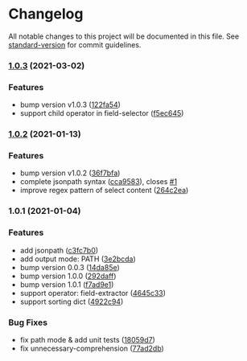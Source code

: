 # Changelog

All notable changes to this project will be documented in this file. See [standard-version](https://github.com/conventional-changelog/standard-version) for commit guidelines.

### [1.0.3](https://gitlab.sz.sensetime.com/its-engineering/toolkit/jsonpath-python/compare/v1.0.2...v1.0.3) (2021-03-02)


### Features

* bump version v1.0.3 ([122fa54](https://gitlab.sz.sensetime.com/its-engineering/toolkit/jsonpath-python/commit/122fa54fa0051bafeb8f1e64cd1a9fc1b91b3610))
* support child operator in field-selector ([f5ec645](https://gitlab.sz.sensetime.com/its-engineering/toolkit/jsonpath-python/commit/f5ec645673df67baee248431860ada082fe95006))

### [1.0.2](https://gitlab.sz.sensetime.com/its-engineering/toolkit/jsonpath-python/compare/v1.0.1...v1.0.2) (2021-01-13)


### Features

* bump version v1.0.2 ([36f7bfa](https://gitlab.sz.sensetime.com/its-engineering/toolkit/jsonpath-python/commit/36f7bfa51c2bb6ac0991a3f85fac8a4c4e67972e))
* complete jsonpath syntax ([cca9583](https://gitlab.sz.sensetime.com/its-engineering/toolkit/jsonpath-python/commit/cca9583f7910f3abf183f6056103f9dc24d75f0d)), closes [#1](https://gitlab.sz.sensetime.com/its-engineering/toolkit/jsonpath-python/issues/1)
* improve regex pattern of select content ([264c2ea](https://gitlab.sz.sensetime.com/its-engineering/toolkit/jsonpath-python/commit/264c2ea35cdbdc5806093b27a2b409ca609ecde1))

### 1.0.1 (2021-01-04)


### Features

* add jsonpath ([c3fc7b0](https://gitlab.sz.sensetime.com/its-engineering/toolkit/jsonpath-python/commit/c3fc7b0c4620327d33a2f0bcfe7b2befcbdbd9ff))
* add output mode: PATH ([3e2bcda](https://gitlab.sz.sensetime.com/its-engineering/toolkit/jsonpath-python/commit/3e2bcda7fbbd7636786bd28549253a40bb0d5a28))
* bump version 0.0.3 ([14da85e](https://gitlab.sz.sensetime.com/its-engineering/toolkit/jsonpath-python/commit/14da85e1bda03dd403fd32c71e53dbafac16ec5d))
* bump version 1.0.0 ([292daff](https://gitlab.sz.sensetime.com/its-engineering/toolkit/jsonpath-python/commit/292daff3bfcbde3715d460dcdb9fe6f53921a4b8))
* bump version 1.0.1 ([f7ad9e1](https://gitlab.sz.sensetime.com/its-engineering/toolkit/jsonpath-python/commit/f7ad9e13d1e37f66285bb26bbf2696553a735b03))
* support operator: field-extractor ([4645c33](https://gitlab.sz.sensetime.com/its-engineering/toolkit/jsonpath-python/commit/4645c33a54dda9705c3422c4f18bbfc7d0c9c986))
* support sorting dict ([4922c94](https://gitlab.sz.sensetime.com/its-engineering/toolkit/jsonpath-python/commit/4922c949bf5d74d878b131e2ed70b7d476b3cce0))


### Bug Fixes

* fix path mode & add unit tests ([18059d7](https://gitlab.sz.sensetime.com/its-engineering/toolkit/jsonpath-python/commit/18059d70e5f808b94b6d381531907b9a8039a111))
* fix unnecessary-comprehension ([77ad2db](https://gitlab.sz.sensetime.com/its-engineering/toolkit/jsonpath-python/commit/77ad2dbcabd11ac66708b5b9aea226700170fe7f))
